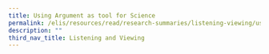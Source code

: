 ```yaml
---
title: Using Argument as tool for Science
permalink: /elis/resources/read/research-summaries/listening-viewing/using-argument-a-tool-for-science-literacy/
description: ""
third_nav_title: Listening and Viewing
---
```

